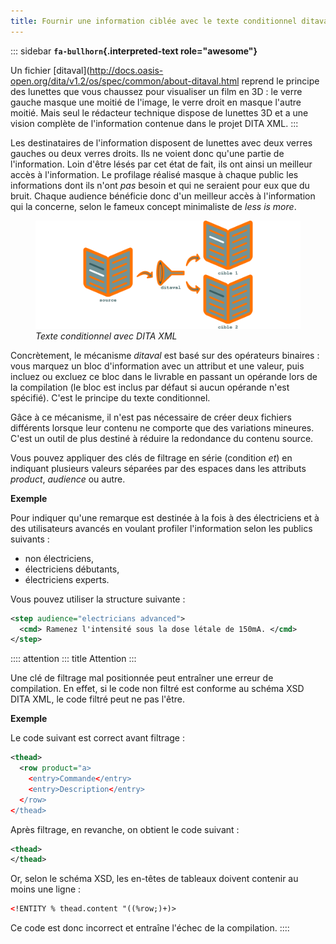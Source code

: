 ```yaml
---
title: Fournir une information ciblée avec le texte conditionnel ditaval
---
```


::: sidebar
**`fa-bullhorn`{.interpreted-text role="awesome"}**

Un fichier
\[ditaval\](<http://docs.oasis-open.org/dita/v1.2/os/spec/common/about-ditaval.html>
reprend le principe des lunettes que vous chaussez pour visualiser un
film en 3D : le verre gauche masque une moitié de l\'image, le verre
droit en masque l\'autre moitié. Mais seul le rédacteur technique
dispose de lunettes 3D et a une vision complète de l\'information
contenue dans le projet DITA XML.
:::

Les destinataires de l\'information disposent de lunettes avec deux
verres gauches ou deux verres droits. Ils ne voient donc qu\'une partie
de l\'information. Loin d\'être lésés par cet état de fait, ils ont
ainsi un meilleur accès à l\'information. Le profilage réalisé masque à
chaque public les informations dont ils n\'ont *pas* besoin et qui ne
seraient pour eux que du bruit. Chaque audience bénéficie donc d\'un
meilleur accès à l\'information qui la concerne, selon le fameux concept
minimaliste de *less is more*.

<figure>
<img src="graphics/ditaval.svg" alt="graphics/ditaval.svg" />
<figcaption><em>Texte conditionnel avec DITA XML</em></figcaption>
</figure>

Concrètement, le mécanisme *ditaval* est basé sur des opérateurs
binaires : vous marquez un bloc d\'information avec un attribut et une
valeur, puis incluez ou excluez ce bloc dans le livrable en passant un
opérande lors de la compilation (le bloc est inclus par défaut si aucun
opérande n\'est spécifié). C\'est le principe du texte conditionnel.

Gâce à ce mécanisme, il n\'est pas nécessaire de créer deux fichiers
différents lorsque leur contenu ne comporte que des variations mineures.
C\'est un outil de plus destiné à réduire la redondance du contenu
source.

Vous pouvez appliquer des clés de filtrage en série (condition *et*) en
indiquant plusieurs valeurs séparées par des espaces dans les attributs
*product*, *audience* ou autre.

**Exemple**

Pour indiquer qu\'une remarque est destinée à la fois à des électriciens
et à des utilisateurs avancés en voulant profiler l\'information selon
les publics suivants :

-   non électriciens,
-   électriciens débutants,
-   électriciens experts.

Vous pouvez utiliser la structure suivante :

``` xml
<step audience="electricians advanced">
  <cmd> Ramenez l'intensité sous la dose létale de 150mA. </cmd>
</step>
```

:::: attention
::: title
Attention
:::

Une clé de filtrage mal positionnée peut entraîner une erreur de
compilation. En effet, si le code non filtré est conforme au schéma XSD
DITA XML, le code filtré peut ne pas l\'être.

**Exemple**

Le code suivant est correct avant filtrage :

``` xml
<thead>
  <row product="a>
    <entry>Commande</entry>
    <entry>Description</entry>
  </row>
</thead>
```

Après filtrage, en revanche, on obtient le code suivant :

``` xml
<thead>
</thead>
```

Or, selon le schéma XSD, les en-têtes de tableaux doivent contenir au
moins une ligne :

``` xml
<!ENTITY % thead.content "((%row;)+)>
```

Ce code est donc incorrect et entraîne l\'échec de la compilation.
::::
